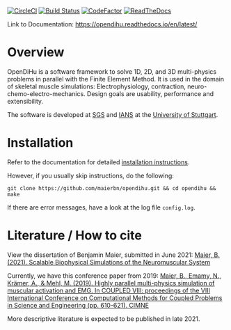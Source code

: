 [![CircleCI](https://circleci.com/gh/maierbn/opendihu/tree/develop.svg?style=svg)](https://circleci.com/gh/maierbn/opendihu/tree/develop)
[![Build Status](https://travis-ci.com/maierbn/opendihu.svg?branch=stable)](https://travis-ci.com/maierbn/opendihu)
[![CodeFactor](https://www.codefactor.io/repository/github/maierbn/opendihu/badge/develop)](https://www.codefactor.io/repository/github/maierbn/opendihu/overview/develop)
[![ReadTheDocs](https://readthedocs.org/projects/opendihu/badge/?version=latest)](https://opendihu.readthedocs.io/en/latest/)

Link to Documentation: https://opendihu.readthedocs.io/en/latest/

# Overview
OpenDiHu is a software framework to solve 1D, 2D, and 3D multi-physics problems in parallel with the Finite Element Method.
It is used in the domain of skeletal muscle simulations: Electrophysiology, contraction, neuro-chemo-electro-mechanics.
Design goals are usability, performance and extensibility.

The software is developed at [SGS](https://www.ipvs.uni-stuttgart.de/abteilungen/sgs/index.html?__locale=en) and [IANS](https://www.ians.uni-stuttgart.de/institute/) at the [University of Stuttgart](https://www.uni-stuttgart.de/en/index.html).

# Installation
Refer to the documentation for detailed [installation instructions](https://opendihu.readthedocs.io/en/latest/user/installation.html).

However, if you usually skip instructions, do the following:
```
git clone https://github.com/maierbn/opendihu.git && cd opendihu && make
```
If there are error messages, have a look at the log file `config.log`.

# Literature / How to cite

View the dissertation of Benjamin Maier, submitted in June 2021:
[Maier, B. (2021). Scalable Biophysical Simulations of the Neuromuscular System](https://arxiv.org/abs/2107.07104)

Currently, we have this conference paper from 2019:
[Maier, B., Emamy, N., Krämer, A., & Mehl, M. (2019). Highly parallel multi-physics simulation of muscular activation and EMG. In COUPLED VIII: proceedings of the VIII International Conference on Computational Methods for Coupled Problems in Science and Engineering (pp. 610-621). CIMNE](https://upcommons.upc.edu/handle/2117/190149)

More descriptive literature is expected to be published in late 2021.
